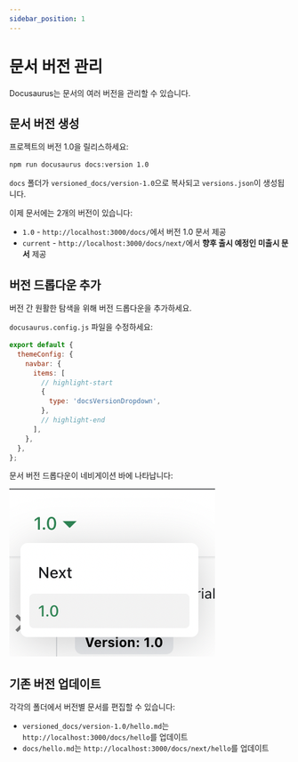 ```yaml
---
sidebar_position: 1
---
```


# 문서 버전 관리

Docusaurus는 문서의 여러 버전을 관리할 수 있습니다.

## 문서 버전 생성

프로젝트의 버전 1.0을 릴리스하세요:

```bash
npm run docusaurus docs:version 1.0
```

`docs` 폴더가 `versioned_docs/version-1.0`으로 복사되고 `versions.json`이 생성됩니다.

이제 문서에는 2개의 버전이 있습니다:

- `1.0` - `http://localhost:3000/docs/`에서 버전 1.0 문서 제공
- `current` - `http://localhost:3000/docs/next/`에서 **향후 출시 예정인 미출시 문서** 제공

## 버전 드롭다운 추가

버전 간 원활한 탐색을 위해 버전 드롭다운을 추가하세요.

`docusaurus.config.js` 파일을 수정하세요:

```js title="docusaurus.config.js"
export default {
  themeConfig: {
    navbar: {
      items: [
        // highlight-start
        {
          type: 'docsVersionDropdown',
        },
        // highlight-end
      ],
    },
  },
};
```

문서 버전 드롭다운이 네비게이션 바에 나타납니다:

![문서 버전 드롭다운](./img/docsVersionDropdown.png)

## 기존 버전 업데이트

각각의 폴더에서 버전별 문서를 편집할 수 있습니다:

- `versioned_docs/version-1.0/hello.md`는 `http://localhost:3000/docs/hello`를 업데이트
- `docs/hello.md`는 `http://localhost:3000/docs/next/hello`를 업데이트
